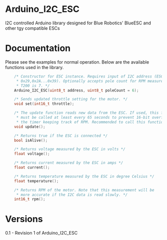 # Arduino_I2C_ESC
I2C controlled Arduino library designed for Blue Robotics' BlueESC and other tgy compatible ESCs

# Documentation

Please see the examples for normal operation. Below are the available functions used in the library.

``` cpp
	/* Constructor for ESC instance. Requires input of I2C address (ESC 0,1...16 is address
	 * 0x29,0x2A...0x39). Optionally accepts pole count for RPM measurements. T100 is 6 and 
	 * T200 is 7. */
	Arduino_I2C_ESC(uint8_t address, uint8_t poleCount = 6);

	/* Sends updated throttle setting for the motor. */
	void set(int16_t throttle);

	/* The update function reads new data from the ESC. If used, this function
	 * must be called at least every 65 seconds to prevent 16-bit overflow of 
	 * the timer keeping track of RPM. Recommended to call this function at 4-10 Hz */
	void update();

	/* Returns true if the ESC is connected */
	bool isAlive();

	/* Returns voltage measured by the ESC in volts */
	float voltage();

	/* Returns current measured by the ESC in amps */
	float current();

	/* Returns temperature measured by the ESC in degree Celsius */
	float temperature();

	/* Returns RPM of the motor. Note that this measurement will be
	 * more accurate if the I2C data is read slowly. */
	int16_t rpm();
```

# Versions

0.1 - Revision 1 of Arduino_I2C_ESC
